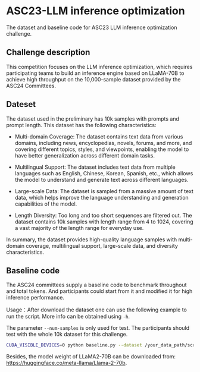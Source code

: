 # ASC23-LLM inference optimization

The dataset and baseline code for ASC23 LLM inference optimization challenge. 

## Challenge description

This competition focuses on the LLM inference optimization, which requires participating teams to build an inference engine based on LLaMA-70B to achieve high throughput on the 10,000-sample dataset provided by the ASC24 Committees. 

## Dateset

The dataset used in the preliminary has 10k samples with prompts and prompt length. This dataset has the following characteristics:

+ Multi-domain Coverage: The dataset contains text data from various domains, including news, encyclopedias, novels, forums, and more, and covering different topics, styles, and viewpoints, enabling the model to have better generalization across different domain tasks.

+ Multilingual Support: The dataset includes text data from multiple languages such as English, Chinese, Korean, Spanish, etc., which allows the model to understand and generate text across different languages.

+ Large-scale Data: The dataset is sampled from a massive amount of text data, which helps improve the language understanding and generation capabilities of the model.

+ Length Diversity: Too long and too short sequences are filtered out. The dataset contains 10k samples with length range from 4 to 1024, covering a vast majority of the length range for everyday use.

In summary, the dataset provides high-quality language samples with multi-domain coverage, multilingual support, large-scale data, and diversity characteristics.

## Baseline code

The ASC24 committees supply a baseline code to benchmark throughout and total tokens. And participants could start from it and modified it for high inference performance.

Usage：After download the dataset one can use the following example to run the script. More info can be obtained using `-h`.

The parameter `--num-samples` is only used for test. The participants should test with the whole 10k dataset for this challenge.

```bash
CUDA_VISIBLE_DEVICES=0 python baseline.py --dataset /your_data_path/scrambled_sampled_dataset.json --model /your_model_path/hf_model_weights --num-samples=10
```

Besides, the model weight of LLaMA2-70B can be downloaded from: https://huggingface.co/meta-llama/Llama-2-70b.
